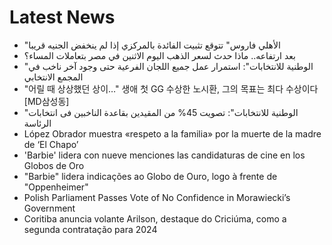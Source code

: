# Latest News
-  "الأهلي فاروس" تتوقع تثبيت الفائدة بالمركزي إذا لم ينخفض الجنيه قريبا
-  بعد ارتفاعه.. ماذا حدث لسعر الذهب اليوم الاثنين في مصر بتعاملات المساء؟
-  "الوطنية للانتخابات": استمرار عمل جميع اللجان الفرعية حتى وجود آخر ناخب في المجمع الانتخابي
-  "어릴 때 상상했던 상이…" 생애 첫 GG 수상한 노시환, 그의 목표는 최다 수상이다 [MD삼성동]
-  "الوطنية للانتخابات": تصويت 45% من المقيدين بقاعدة الناخبين فى انتخابات الرئاسة
-  López Obrador muestra «respeto a la familia» por la muerte de la madre de ‘El Chapo’
-  'Barbie' lidera con nueve menciones las candidaturas de cine en los Globos de Oro
-  "Barbie" lidera indicações ao Globo de Ouro, logo à frente de "Oppenheimer"
-  Polish Parliament Passes Vote of No Confidence in Morawiecki’s Government
-  Coritiba anuncia volante Arilson, destaque do Criciúma, como a segunda contratação para 2024
